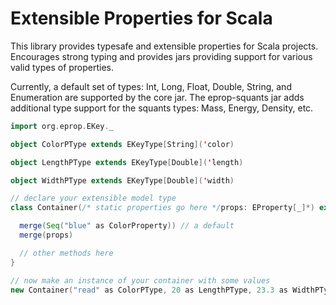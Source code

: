 # Extensible Properties for Scala

This library provides typesafe and extensible properties for Scala projects.
Encourages strong typing and provides jars providing support for various
valid types of properties.  

Currently, a default set of types: Int, Long, Float, Double, String, and 
Enumeration are supported by the core jar.  The eprop-squants jar adds 
additional type support for the squants types: Mass, Energy, Density, etc.


```scala
import org.eprop.EKey._

object ColorPType extends EKeyType[String]('color)

object LengthPType extends EKeyType[Double]('length)

object WidthPType extends EKeyType[Double]('width)

// declare your extensible model type
class Container(/* static properties go here */props: EProperty[_]*) extends Extensible {

  merge(Seq("blue" as ColorProperty)) // a default
  merge(props)

  // other methods here      
}

// now make an instance of your container with some values
new Container("read" as ColorPType, 20 as LengthPType, 23.3 as WidthPType)

```

